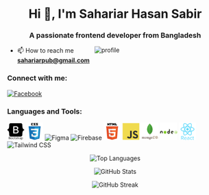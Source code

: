 <h1 align="center">Hi 👋, I'm Sahariar Hasan Sabir</h1>
<h3 align="center">A passionate frontend developer from Bangladesh</h3>

<img align="right" alt="profile" width="300" src="https://i.ibb.co/G33JNhP/348883853-945510670066017-2536242870447683442-n.jpg">

- 📫 How to reach me **sahariarpub@gmail.com**

<h3 align="left">Connect with me:</h3>
<p align="left">
  <a href="https://www.facebook.com/sahariar.sabir.3/" target="_blank"><img align="center" src="https://raw.githubusercontent.com/rahuldkjain/github-profile-readme-generator/master/src/images/icons/Social/facebook.svg" alt="Facebook" height="30" width="40" /></a>
</p>

<h3 align="left">Languages and Tools:</h3>
<p align="left">
  <img src="https://raw.githubusercontent.com/devicons/devicon/master/icons/bootstrap/bootstrap-plain-wordmark.svg" alt="Bootstrap" width="40" height="40"/>
  <img src="https://raw.githubusercontent.com/devicons/devicon/master/icons/css3/css3-original-wordmark.svg" alt="CSS3" width="40" height="40"/>
  <img src="https://www.vectorlogo.zone/logos/figma/figma-icon.svg" alt="Figma" width="40" height="40"/>
  <img src="https://www.vectorlogo.zone/logos/firebase/firebase-icon.svg" alt="Firebase" width="40" height="40"/>
  <img src="https://raw.githubusercontent.com/devicons/devicon/master/icons/html5/html5-original-wordmark.svg" alt="HTML5" width="40" height="40"/>
  <img src="https://raw.githubusercontent.com/devicons/devicon/master/icons/javascript/javascript-original.svg" alt="JavaScript" width="40" height="40"/>
  <img src="https://raw.githubusercontent.com/devicons/devicon/master/icons/mongodb/mongodb-original-wordmark.svg" alt="MongoDB" width="40" height="40"/>
  <img src="https://raw.githubusercontent.com/devicons/devicon/master/icons/nodejs/nodejs-original-wordmark.svg" alt="Node.js" width="40" height="40"/>
  <img src="https://raw.githubusercontent.com/devicons/devicon/master/icons/react/react-original-wordmark.svg" alt="React" width="40" height="40"/>
  <img src="https://www.vectorlogo.zone/logos/tailwindcss/tailwindcss-icon.svg" alt="Tailwind CSS" width="40" height="40"/>
</p>

<p align="center"><img src="https://github-readme-stats.vercel.app/api/top-langs?username=sabir689&show_icons=true&locale=en&layout=compact" alt="Top Languages" /></p>

<p align="center"><img src="https://github-readme-stats.vercel.app/api?username=sabir689&show_icons=true&locale=en" alt="GitHub Stats" /></p>

<p align="center"><img src="https://github-readme-streak-stats.herokuapp.com/?user=sabir689&" alt="GitHub Streak" /></p>
